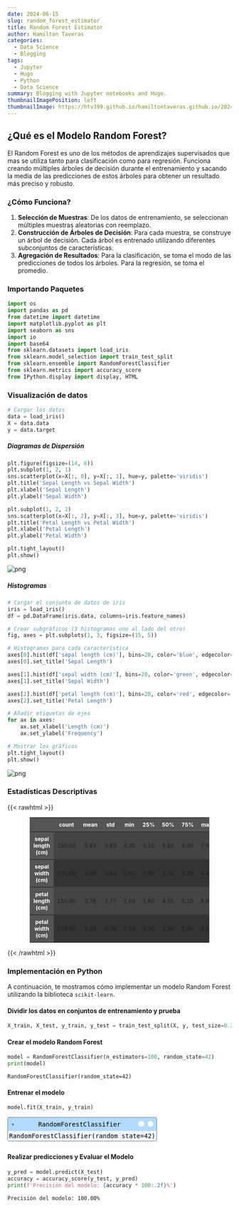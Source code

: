 ```yaml
---
date: 2024-06-15
slug: random_forest_estimator
title: Random Forest Estimator
author: Hamilton Taveras
categories:
  - Data Science
  - Blogging
tags:
  - Jupyter
  - Hugo
  - Python
  - Data Science
summary: Blogging with Jupyter notebooks and Hugo.
thumbnailImagePosition: left
thumbnailImage: https://htv399.github.io/hamiltontaveras.github.io/2024/06/post_with_jupyter/imagenRF.jpg
---
```


## ¿Qué es el Modelo Random Forest?

El Random Forest es uno de los métodos de aprendizajes supervisados que mas se utiliza tanto para clasificación como para regresión. Funciona creando múltiples árboles de decisión durante el entrenamiento y sacando la media de las predicciones de estos árboles para obtener un resultado más preciso y robusto.

### ¿Cómo Funciona?

1. **Selección de Muestras**: De los datos de entrenamiento, se seleccionan múltiples muestras aleatorias con reemplazo.
2. **Construcción de Árboles de Decisión**: Para cada muestra, se construye un árbol de decisión. Cada árbol es entrenado utilizando diferentes subconjuntos de características.
3. **Agregación de Resultados**: Para la clasificación, se toma el modo de las predicciones de todos los árboles. Para la regresión, se toma el promedio.

### Importando Paquetes


```python
import os
import pandas as pd
from datetime import datetime
import matplotlib.pyplot as plt
import seaborn as sns
import io
import base64
from sklearn.datasets import load_iris
from sklearn.model_selection import train_test_split
from sklearn.ensemble import RandomForestClassifier
from sklearn.metrics import accuracy_score
from IPython.display import display, HTML
```

### Visualización de datos


```python
# Cargar los datos
data = load_iris()
X = data.data
y = data.target
```

##### Diagramas de Dispersión


```python
plt.figure(figsize=(14, 6))
plt.subplot(1, 2, 1)
sns.scatterplot(x=X[:, 0], y=X[:, 1], hue=y, palette='viridis')
plt.title('Sepal Length vs Sepal Width')
plt.xlabel('Sepal Length')
plt.ylabel('Sepal Width')

plt.subplot(1, 2, 2)
sns.scatterplot(x=X[:, 2], y=X[:, 3], hue=y, palette='viridis')
plt.title('Petal Length vs Petal Width')
plt.xlabel('Petal Length')
plt.ylabel('Petal Width')

plt.tight_layout()
plt.show()
```

![png](https://htv399.github.io/hamiltontaveras.github.io/2024/06/post_with_jupyter/output_9_0.png)

<!--    
![png](/2024/06/random_forest_estimator/output_9_0.png)
-->


##### Histogramas


```python
# Cargar el conjunto de datos de iris
iris = load_iris()
df = pd.DataFrame(iris.data, columns=iris.feature_names)

# Crear subgráficos (3 histogramas uno al lado del otro)
fig, axes = plt.subplots(1, 3, figsize=(15, 5))

# Histogramas para cada característica
axes[0].hist(df['sepal length (cm)'], bins=20, color='blue', edgecolor='black')
axes[0].set_title('Sepal Length')

axes[1].hist(df['sepal width (cm)'], bins=20, color='green', edgecolor='black')
axes[1].set_title('Sepal Width')

axes[2].hist(df['petal length (cm)'], bins=20, color='red', edgecolor='black')
axes[2].set_title('Petal Length')

# Añadir etiquetas de ejes
for ax in axes:
    ax.set_xlabel('Length (cm)')
    ax.set_ylabel('Frequency')

# Mostrar los gráficos
plt.tight_layout()
plt.show()
```

    
![png](https://htv399.github.io/hamiltontaveras.github.io/2024/06/post_with_jupyter/output_11_0.png)
    


### Estadísticas Descriptivas

{{< rawhtml >}}

<style>
  .dataframe {
    font-size: 12px;
    width: 80%;
    margin: auto;
    border-collapse: collapse;
  }
  .dataframe th, .dataframe td {
    padding: 8px;
    text-align: center;
  }
  .dataframe tr:nth-child(even) {
    background-color: #333;
  }
  .dataframe tr:nth-child(odd) {
    background-color: #444;
  }
  .dataframe th {
    background-color: #555;
    color: white;
    text-align: center;
  }
  .dataframe thead th {
    text-align: center;
  }
</style>


<!--
```python
# Cargar el conjunto de datos de iris
iris = load_iris()
df = pd.DataFrame(iris.data, columns=iris.feature_names)

# Calcular estadísticas descriptivas y transponer para un formato más legible
descriptive_stats = df.describe().transpose()

# Redondear los valores a 2 decimales
descriptive_stats_rounded = descriptive_stats.round(2)

# Convertir la tabla a HTML con estilo
html_table = descriptive_stats_rounded.to_html(classes='table table-striped table-bordered', border=0, float_format="{:.2f}".format)

# Mostrar la tabla HTML en el Jupyter Notebook
display(HTML(html_table))
```
-->


<table class="dataframe table table-striped table-bordered">
  <thead>
    <tr style="text-align: right;">
      <th></th>
      <th>count</th>
      <th>mean</th>
      <th>std</th>
      <th>min</th>
      <th>25%</th>
      <th>50%</th>
      <th>75%</th>
      <th>max</th>
    </tr>
  </thead>
  <tbody>
    <tr>
      <th>sepal length (cm)</th>
      <td>150.00</td>
      <td>5.84</td>
      <td>0.83</td>
      <td>4.30</td>
      <td>5.10</td>
      <td>5.80</td>
      <td>6.40</td>
      <td>7.90</td>
    </tr>
    <tr>
      <th>sepal width (cm)</th>
      <td>150.00</td>
      <td>3.06</td>
      <td>0.44</td>
      <td>2.00</td>
      <td>2.80</td>
      <td>3.00</td>
      <td>3.30</td>
      <td>4.40</td>
    </tr>
    <tr>
      <th>petal length (cm)</th>
      <td>150.00</td>
      <td>3.76</td>
      <td>1.77</td>
      <td>1.00</td>
      <td>1.60</td>
      <td>4.35</td>
      <td>5.10</td>
      <td>6.90</td>
    </tr>
    <tr>
      <th>petal width (cm)</th>
      <td>150.00</td>
      <td>1.20</td>
      <td>0.76</td>
      <td>0.10</td>
      <td>0.30</td>
      <td>1.30</td>
      <td>1.80</td>
      <td>2.50</td>
    </tr>
  </tbody>
</table>


{{< /rawhtml >}}

### Implementación en Python

A continuación, te mostramos cómo implementar un modelo Random Forest utilizando la biblioteca `scikit-learn`.


#### Dividir los datos en conjuntos de entrenamiento y prueba


```python
X_train, X_test, y_train, y_test = train_test_split(X, y, test_size=0.3, random_state=42)
```

#### Crear el modelo Random Forest


```python
model = RandomForestClassifier(n_estimators=100, random_state=42)
print(model)
```

    RandomForestClassifier(random_state=42)
    

#### Entrenar el modelo


```python
model.fit(X_train, y_train)
```

<style>#sk-container-id-6 {
  /* Definition of color scheme common for light and dark mode */
  --sklearn-color-text: black;
  --sklearn-color-line: gray;
  /* Definition of color scheme for unfitted estimators */
  --sklearn-color-unfitted-level-0: #fff5e6;
  --sklearn-color-unfitted-level-1: #f6e4d2;
  --sklearn-color-unfitted-level-2: #ffe0b3;
  --sklearn-color-unfitted-level-3: chocolate;
  /* Definition of color scheme for fitted estimators */
  --sklearn-color-fitted-level-0: #f0f8ff;
  --sklearn-color-fitted-level-1: #d4ebff;
  --sklearn-color-fitted-level-2: #b3dbfd;
  --sklearn-color-fitted-level-3: cornflowerblue;

  /* Specific color for light theme */
  --sklearn-color-text-on-default-background: var(--sg-text-color, var(--theme-code-foreground, var(--jp-content-font-color1, black)));
  --sklearn-color-background: var(--sg-background-color, var(--theme-background, var(--jp-layout-color0, white)));
  --sklearn-color-border-box: var(--sg-text-color, var(--theme-code-foreground, var(--jp-content-font-color1, black)));
  --sklearn-color-icon: #696969;

  @media (prefers-color-scheme: dark) {
    /* Redefinition of color scheme for dark theme */
    --sklearn-color-text-on-default-background: var(--sg-text-color, var(--theme-code-foreground, var(--jp-content-font-color1, white)));
    --sklearn-color-background: var(--sg-background-color, var(--theme-background, var(--jp-layout-color0, #111)));
    --sklearn-color-border-box: var(--sg-text-color, var(--theme-code-foreground, var(--jp-content-font-color1, white)));
    --sklearn-color-icon: #878787;
  }
}

#sk-container-id-6 {
  color: var(--sklearn-color-text);
}

#sk-container-id-6 pre {
  padding: 0;
}

#sk-container-id-6 input.sk-hidden--visually {
  border: 0;
  clip: rect(1px 1px 1px 1px);
  clip: rect(1px, 1px, 1px, 1px);
  height: 1px;
  margin: -1px;
  overflow: hidden;
  padding: 0;
  position: absolute;
  width: 1px;
}

#sk-container-id-6 div.sk-dashed-wrapped {
  border: 1px dashed var(--sklearn-color-line);
  margin: 0 0.4em 0.5em 0.4em;
  box-sizing: border-box;
  padding-bottom: 0.4em;
  background-color: var(--sklearn-color-background);
}

#sk-container-id-6 div.sk-container {
  /* jupyter's `normalize.less` sets `[hidden] { display: none; }`
     but bootstrap.min.css set `[hidden] { display: none !important; }`
     so we also need the `!important` here to be able to override the
     default hidden behavior on the sphinx rendered scikit-learn.org.
     See: https://github.com/scikit-learn/scikit-learn/issues/21755 */
  display: inline-block !important;
  position: relative;
}

#sk-container-id-6 div.sk-text-repr-fallback {
  display: none;
}

div.sk-parallel-item,
div.sk-serial,
div.sk-item {
  /* draw centered vertical line to link estimators */
  background-image: linear-gradient(var(--sklearn-color-text-on-default-background), var(--sklearn-color-text-on-default-background));
  background-size: 2px 100%;
  background-repeat: no-repeat;
  background-position: center center;
}

/* Parallel-specific style estimator block */

#sk-container-id-6 div.sk-parallel-item::after {
  content: "";
  width: 100%;
  border-bottom: 2px solid var(--sklearn-color-text-on-default-background);
  flex-grow: 1;
}

#sk-container-id-6 div.sk-parallel {
  display: flex;
  align-items: stretch;
  justify-content: center;
  background-color: var(--sklearn-color-background);
  position: relative;
}

#sk-container-id-6 div.sk-parallel-item {
  display: flex;
  flex-direction: column;
}

#sk-container-id-6 div.sk-parallel-item:first-child::after {
  align-self: flex-end;
  width: 50%;
}

#sk-container-id-6 div.sk-parallel-item:last-child::after {
  align-self: flex-start;
  width: 50%;
}

#sk-container-id-6 div.sk-parallel-item:only-child::after {
  width: 0;
}

/* Serial-specific style estimator block */

#sk-container-id-6 div.sk-serial {
  display: flex;
  flex-direction: column;
  align-items: center;
  background-color: var(--sklearn-color-background);
  padding-right: 1em;
  padding-left: 1em;
}


/* Toggleable style: style used for estimator/Pipeline/ColumnTransformer box that is
clickable and can be expanded/collapsed.
- Pipeline and ColumnTransformer use this feature and define the default style
- Estimators will overwrite some part of the style using the `sk-estimator` class
*/

/* Pipeline and ColumnTransformer style (default) */

#sk-container-id-6 div.sk-toggleable {
  /* Default theme specific background. It is overwritten whether we have a
  specific estimator or a Pipeline/ColumnTransformer */
  background-color: var(--sklearn-color-background);
}

/* Toggleable label */
#sk-container-id-6 label.sk-toggleable__label {
  cursor: pointer;
  display: block;
  width: 100%;
  margin-bottom: 0;
  padding: 0.5em;
  box-sizing: border-box;
  text-align: center;
}

#sk-container-id-6 label.sk-toggleable__label-arrow:before {
  /* Arrow on the left of the label */
  content: "▸";
  float: left;
  margin-right: 0.25em;
  color: var(--sklearn-color-icon);
}

#sk-container-id-6 label.sk-toggleable__label-arrow:hover:before {
  color: var(--sklearn-color-text);
}

/* Toggleable content - dropdown */

#sk-container-id-6 div.sk-toggleable__content {
  max-height: 0;
  max-width: 0;
  overflow: hidden;
  text-align: left;
  /* unfitted */
  background-color: var(--sklearn-color-unfitted-level-0);
}

#sk-container-id-6 div.sk-toggleable__content.fitted {
  /* fitted */
  background-color: var(--sklearn-color-fitted-level-0);
}

#sk-container-id-6 div.sk-toggleable__content pre {
  margin: 0.2em;
  border-radius: 0.25em;
  color: var(--sklearn-color-text);
  /* unfitted */
  background-color: var(--sklearn-color-unfitted-level-0);
}

#sk-container-id-6 div.sk-toggleable__content.fitted pre {
  /* unfitted */
  background-color: var(--sklearn-color-fitted-level-0);
}

#sk-container-id-6 input.sk-toggleable__control:checked~div.sk-toggleable__content {
  /* Expand drop-down */
  max-height: 200px;
  max-width: 100%;
  overflow: auto;
}

#sk-container-id-6 input.sk-toggleable__control:checked~label.sk-toggleable__label-arrow:before {
  content: "▾";
}

/* Pipeline/ColumnTransformer-specific style */

#sk-container-id-6 div.sk-label input.sk-toggleable__control:checked~label.sk-toggleable__label {
  color: var(--sklearn-color-text);
  background-color: var(--sklearn-color-unfitted-level-2);
}

#sk-container-id-6 div.sk-label.fitted input.sk-toggleable__control:checked~label.sk-toggleable__label {
  background-color: var(--sklearn-color-fitted-level-2);
}

/* Estimator-specific style */

/* Colorize estimator box */
#sk-container-id-6 div.sk-estimator input.sk-toggleable__control:checked~label.sk-toggleable__label {
  /* unfitted */
  background-color: var(--sklearn-color-unfitted-level-2);
}

#sk-container-id-6 div.sk-estimator.fitted input.sk-toggleable__control:checked~label.sk-toggleable__label {
  /* fitted */
  background-color: var(--sklearn-color-fitted-level-2);
}

#sk-container-id-6 div.sk-label label.sk-toggleable__label,
#sk-container-id-6 div.sk-label label {
  /* The background is the default theme color */
  color: var(--sklearn-color-text-on-default-background);
}

/* On hover, darken the color of the background */
#sk-container-id-6 div.sk-label:hover label.sk-toggleable__label {
  color: var(--sklearn-color-text);
  background-color: var(--sklearn-color-unfitted-level-2);
}

/* Label box, darken color on hover, fitted */
#sk-container-id-6 div.sk-label.fitted:hover label.sk-toggleable__label.fitted {
  color: var(--sklearn-color-text);
  background-color: var(--sklearn-color-fitted-level-2);
}

/* Estimator label */

#sk-container-id-6 div.sk-label label {
  font-family: monospace;
  font-weight: bold;
  display: inline-block;
  line-height: 1.2em;
}

#sk-container-id-6 div.sk-label-container {
  text-align: center;
}

/* Estimator-specific */
#sk-container-id-6 div.sk-estimator {
  font-family: monospace;
  border: 1px dotted var(--sklearn-color-border-box);
  border-radius: 0.25em;
  box-sizing: border-box;
  margin-bottom: 0.5em;
  /* unfitted */
  background-color: var(--sklearn-color-unfitted-level-0);
}

#sk-container-id-6 div.sk-estimator.fitted {
  /* fitted */
  background-color: var(--sklearn-color-fitted-level-0);
}

/* on hover */
#sk-container-id-6 div.sk-estimator:hover {
  /* unfitted */
  background-color: var(--sklearn-color-unfitted-level-2);
}

#sk-container-id-6 div.sk-estimator.fitted:hover {
  /* fitted */
  background-color: var(--sklearn-color-fitted-level-2);
}

/* Specification for estimator info (e.g. "i" and "?") */

/* Common style for "i" and "?" */

.sk-estimator-doc-link,
a:link.sk-estimator-doc-link,
a:visited.sk-estimator-doc-link {
  float: right;
  font-size: smaller;
  line-height: 1em;
  font-family: monospace;
  background-color: var(--sklearn-color-background);
  border-radius: 1em;
  height: 1em;
  width: 1em;
  text-decoration: none !important;
  margin-left: 1ex;
  /* unfitted */
  border: var(--sklearn-color-unfitted-level-1) 1pt solid;
  color: var(--sklearn-color-unfitted-level-1);
}

.sk-estimator-doc-link.fitted,
a:link.sk-estimator-doc-link.fitted,
a:visited.sk-estimator-doc-link.fitted {
  /* fitted */
  border: var(--sklearn-color-fitted-level-1) 1pt solid;
  color: var(--sklearn-color-fitted-level-1);
}

/* On hover */
div.sk-estimator:hover .sk-estimator-doc-link:hover,
.sk-estimator-doc-link:hover,
div.sk-label-container:hover .sk-estimator-doc-link:hover,
.sk-estimator-doc-link:hover {
  /* unfitted */
  background-color: var(--sklearn-color-unfitted-level-3);
  color: var(--sklearn-color-background);
  text-decoration: none;
}

div.sk-estimator.fitted:hover .sk-estimator-doc-link.fitted:hover,
.sk-estimator-doc-link.fitted:hover,
div.sk-label-container:hover .sk-estimator-doc-link.fitted:hover,
.sk-estimator-doc-link.fitted:hover {
  /* fitted */
  background-color: var(--sklearn-color-fitted-level-3);
  color: var(--sklearn-color-background);
  text-decoration: none;
}

/* Span, style for the box shown on hovering the info icon */
.sk-estimator-doc-link span {
  display: none;
  z-index: 9999;
  position: relative;
  font-weight: normal;
  right: .2ex;
  padding: .5ex;
  margin: .5ex;
  width: min-content;
  min-width: 20ex;
  max-width: 50ex;
  color: var(--sklearn-color-text);
  box-shadow: 2pt 2pt 4pt #999;
  /* unfitted */
  background: var(--sklearn-color-unfitted-level-0);
  border: .5pt solid var(--sklearn-color-unfitted-level-3);
}

.sk-estimator-doc-link.fitted span {
  /* fitted */
  background: var(--sklearn-color-fitted-level-0);
  border: var(--sklearn-color-fitted-level-3);
}

.sk-estimator-doc-link:hover span {
  display: block;
}

/* "?"-specific style due to the `<a>` HTML tag */

#sk-container-id-6 a.estimator_doc_link {
  float: right;
  font-size: 1rem;
  line-height: 1em;
  font-family: monospace;
  background-color: var(--sklearn-color-background);
  border-radius: 1rem;
  height: 1rem;
  width: 1rem;
  text-decoration: none;
  /* unfitted */
  color: var(--sklearn-color-unfitted-level-1);
  border: var(--sklearn-color-unfitted-level-1) 1pt solid;
}

#sk-container-id-6 a.estimator_doc_link.fitted {
  /* fitted */
  border: var(--sklearn-color-fitted-level-1) 1pt solid;
  color: var(--sklearn-color-fitted-level-1);
}

/* On hover */
#sk-container-id-6 a.estimator_doc_link:hover {
  /* unfitted */
  background-color: var(--sklearn-color-unfitted-level-3);
  color: var(--sklearn-color-background);
  text-decoration: none;
}

#sk-container-id-6 a.estimator_doc_link.fitted:hover {
  /* fitted */
  background-color: var(--sklearn-color-fitted-level-3);
}
</style><div id="sk-container-id-6" class="sk-top-container"><div class="sk-text-repr-fallback"><pre>RandomForestClassifier(random_state=42)</pre><b>In a Jupyter environment, please rerun this cell to show the HTML representation or trust the notebook. <br />On GitHub, the HTML representation is unable to render, please try loading this page with nbviewer.org.</b></div><div class="sk-container" hidden><div class="sk-item"><div class="sk-estimator fitted sk-toggleable"><input class="sk-toggleable__control sk-hidden--visually" id="sk-estimator-id-6" type="checkbox" checked><label for="sk-estimator-id-6" class="sk-toggleable__label fitted sk-toggleable__label-arrow fitted">&nbsp;&nbsp;RandomForestClassifier<a class="sk-estimator-doc-link fitted" rel="noreferrer" target="_blank" href="https://scikit-learn.org/1.4/modules/generated/sklearn.ensemble.RandomForestClassifier.html">?<span>Documentation for RandomForestClassifier</span></a><span class="sk-estimator-doc-link fitted">i<span>Fitted</span></span></label><div class="sk-toggleable__content fitted"><pre>RandomForestClassifier(random_state=42)</pre></div> </div></div></div></div>



#### Realizar predicciones y Evaluar el Modelo


```python
y_pred = model.predict(X_test)
accuracy = accuracy_score(y_test, y_pred)
print(f'Precisión del modelo: {accuracy * 100:.2f}%')
```

    Precisión del modelo: 100.00%
    
